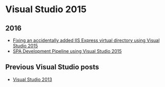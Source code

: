 Visual Studio 2015
==================

2016
----
* [Fixing an accidentally added IIS Express virtual directory using Visual Studio 2015](blog/2016/05/fixing-an-accidentally-added-iis-express-virtual-directory-using-visual-studio-2015.md)
* [SPA Development Pipeline using Visual Studio 2015](blog/2016/04/spa-development-pipeline-visual-studio-2015.md)

Previous Visual Studio posts
----------------------------
* [Visual Studio 2013](blog/categories/visual-studio-2013.md)
